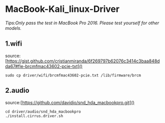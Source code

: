 # MacBook-Kali_linux-Driver

*Tips:Only pass the test in MacBook Pro 2016. Please test yourself for other models.*

## 1.wifi
source:[https://gist.github.com/cristianmiranda/6f269797b62076c3414c3baa848dda67#fle-brcmfmac43602-pcie-txt]()


```
sudo cp driver/wifi/brcmfmac43602-pcie.txt /lib/firmware/brcm
```

## 2.audio
source:[https://github.com/davidjo/snd_hda_macbookpro.git]()

```
cd driver/audio/snd_hda_macbookpro
./install.cirrus.driver.sh
```


